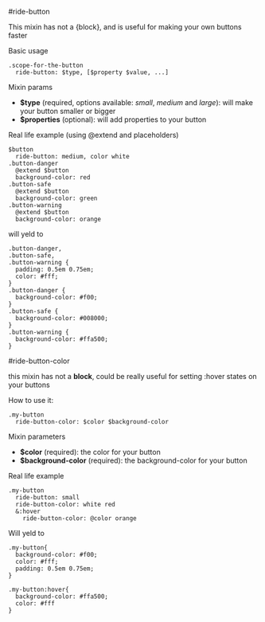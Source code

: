 #ride-button

This mixin has not a {block}, and is useful for making your own buttons faster

Basic usage
  
```
.scope-for-the-button
  ride-button: $type, [$property $value, ...]
```

Mixin params

* **$type** (required, options available: *small*, *medium* and *large*): will make your button smaller or bigger
* **$properties** (optional): will add properties to your button

Real life example (using @extend and placeholders)

```
$button
  ride-button: medium, color white
.button-danger
  @extend $button
  background-color: red
.button-safe
  @extend $button
  background-color: green
.button-warning
  @extend $button
  background-color: orange
```

will yeld to

```
.button-danger,
.button-safe,
.button-warning {
  padding: 0.5em 0.75em;
  color: #fff;
}
.button-danger {
  background-color: #f00;
}
.button-safe {
  background-color: #008000;
}
.button-warning {
  background-color: #ffa500;
}
```

#ride-button-color

this mixin has not a **block**, could be really useful for setting :hover states on your buttons

How to use it:

```
.my-button
  ride-button-color: $color $background-color
```

Mixin parameters

* **$color** (required): the color for your button
* **$background-color** (required): the background-color for your button

Real life example

```
.my-button
  ride-button: small
  ride-button-color: white red
  &:hover
    ride-button-color: @color orange
```

Will yeld to

```
.my-button{
  background-color: #f00;
  color: #fff;
  padding: 0.5em 0.75em;
}

.my-button:hover{
  background-color: #ffa500;
  color: #fff
}
```